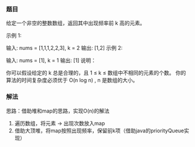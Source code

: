 ### 题目
给定一个非空的整数数组，返回其中出现频率前 k 高的元素。
<p>
示例 1:
<p>
输入: nums = [1,1,1,2,2,3], k = 2
输出: [1,2]
示例 2:
<p>
输入: nums = [1], k = 1
输出: [1]
说明：
<p>
你可以假设给定的 k 总是合理的，且 1 ≤ k ≤ 数组中不相同的元素的个数。
你的算法的时间复杂度必须优于 O(n log n) , n 是数组的大小。

### 解法
思路：借助堆和map的思路，实现O(n)的解法
<p>

1. 遍历数组，将元素 -> 出现次数放入map
2. 借助大顶堆，将map按照出现频率，保留前k项（借助java的priorityQueue实现）